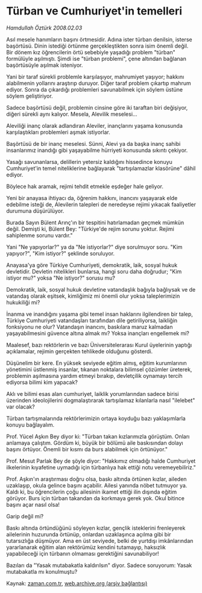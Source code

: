 # Türban ve Cumhuriyet'in temelleri

*Hamdullah Öztürk 2008.02.03*

<tr><td class="metin" colspan="2" style="padding-top: 20px; padding-left: 5px; padding-right: 10px;">Asıl mesele hanımların başını örtmesidir. Adına ister türban denilsin, isterse başörtüsü. Dinin istediği örtünme gerçekleştikten sonra isim önemli değil. Bir dönem kız öğrencilerin örtü sebebiyle yaşadığı problem "türban" formülüyle aşılmıştı. Şimdi ise "türban problemi", çene altından bağlanan başörtüsüyle aşılmak isteniyor.</td></tr><tr><td class="metin" colspan="2" style="padding-top: 20px; padding-left: 5px; padding-right: 10px;"><p>Yani bir taraf sürekli problemle karşılaşıyor, mahrumiyet yaşıyor; hakkını alabilmenin yollarını araştırıp duruyor. Diğer taraf problem çıkartıp mahrum ediyor. Sonra da çıkardığı problemleri savunabilmek için söylem üstüne söylem geliştiriyor.
<p>Sadece başörtüsü değil, problemin cinsine göre iki taraftan biri değişiyor, diğeri sürekli aynı kalıyor. Mesela, Alevilik meselesi...
<p>Aleviliği inanç olarak adlandıran Aleviler, inançlarını yaşama konusunda karşılaştıkları problemleri aşmak istiyorlar.
<p>Başörtüsü de bir inanç meselesi. Sünni, Alevi ya da başka inanç sahibi insanlarımız inandığı gibi yaşayabilme hürriyeti konusunda sıkıntı çekiyor.
<p>Yasağı savunanlarsa, delillerin yetersiz kaldığını hissedince konuyu Cumhuriyet'in temel niteliklerine bağlayarak "tartışılamazlar klasörüne" dâhil ediyor.
<p>Böylece hak aramak, rejimi tehdit etmekle eşdeğer hale geliyor.
<p>Yeni bir anayasa ihtiyacı da, öğrenim hakkını, inancını yaşayarak elde edebilme isteği de, Alevilerin talepleri de neredeyse rejimi yıkacak faaliyetler durumuna düşürülüyor.
<p>Burada Sayın Bülent Arınç'ın bir tespitini hatırlamadan geçmek mümkün değil. Demişti ki, Bülent Bey: "Türkiye'de rejim sorunu yoktur. Rejimi sahiplenme sorunu vardır."
<p>Yani "Ne yapıyorlar?" ya da "Ne istiyorlar?" diye sorulmuyor soru. "Kim yapıyor?", "Kim istiyor?" şeklinde soruluyor.
<p>Anayasa'ya göre Türkiye Cumhuriyeti, demokratik, laik, sosyal hukuk devletidir. Devletin nitelikleri bunlarsa, hangi soru daha doğrudur; "Kim istiyor mu?" yoksa "Ne istiyor?" sorusu mu?
<p>Demokratik, laik, sosyal hukuk devletine vatandaşlık bağıyla bağlıysak ve de vatandaş olarak eşitsek, kimliğimiz mi önemli olur yoksa taleplerimizin hukukiliği mi?
<p>İnanma ve inandığını yaşama gibi temel insan haklarını ilgilendiren bir talep, Türkiye Cumhuriyeti vatandaşları tarafından dile getiriliyorsa, laikliğin fonksiyonu ne olur? Vatandaşın inancını, baskılara maruz kalmadan yaşayabilmesini güvence altına almak mı? Yoksa inançları engellemek mi?
<p>Maalesef, bazı rektörlerin ve bazı Üniversitelerarası Kurul üyelerinin yaptığı açıklamalar, rejimin gerçekten tehlikede olduğunu gösterdi.
<p>Düşünelim bir kere. En yüksek seviyede eğitim almış, eğitim kurumlarının yönetimini üstlenmiş insanlar, tıkanan noktalara bilimsel çözümler üreterek, problemin aşılmasına yardım etmeyi bırakıp, devletçilik oynamayı tercih ediyorsa bilimi kim yapacak?
<p>Aklı ve bilimi esas alan cumhuriyet, laiklik yorumlarından sadece birisi üzerinden ideolojilerini dogmalaştırarak tartışılamaz kılanlarla nasıl "ilelebet" var olacak?
<p>Türban tartışmalarında rektörlerimizin ortaya koyduğu bazı yaklaşımlarla konuyu bağlayalım.
<p>Prof. Yücel Aşkın Bey diyor ki: "Türban takan kızlarımızla görüştüm. Onları anlamaya çalıştım. Gördüm ki, büyük bir bölümü aile baskısından dolayı başını örtüyor. Önemli bir kısmı da burs alabilmek için örtünüyor."
<p>Prof. Mesut Parlak Bey de şöyle diyor: "Hakkımız olmadığı halde Cumhuriyet ilkelerinin kıyafetine uymadığı için türbanlıya hak ettiği notu veremeyebiliriz."
<p>Prof. Aşkın'ın araştırması doğru olsa, baskı altında örtünen kızlar, aileden uzaklaşıp, okula gelince başını açabilir. Ailesi yanında nöbet tutmuyor ya. Kaldı ki, bu öğrencilerin çoğu ailesinin ikamet ettiği ilin dışında eğitim görüyor. Burs için türban takandan da korkmaya gerek yok. Okul bitince başını açar nasıl olsa!
<p>Garip değil mi? 
<p>Baskı altında örtündüğünü söyleyen kızlar, gençlik isteklerini frenleyerek ailelerinin huzurunda örtünüp, onlardan uzaklaşınca açılma gibi bir tutarsızlığa düşmüyor. Ama en üst seviyede, belki de yurtdışı imkânlarından yararlanarak eğitim alan rektörümüz kendini tutamayıp, haksızlık yapabileceği için türbanın olmaması gerektiğini savunabiliyor!
<p>Bazıları da "Yasak mutabakatla kaldırılsın" diyor. Sadece soruyorum: Yasak mutabakatla mı konulmuştu?<br/></p></p></p></p></p></p></p></p></p></p></p></p></p></p></p></p></p></p></p></p></p></p></td></tr>

Kaynak: [zaman.com.tr](http://zaman.com.tr/yazar.do?yazino=646852), [web.archive.org (arşiv bağlantısı)](http://web.archive.org/web/20080423235156/http://www.zaman.com.tr:80/yazar.do?yazino=646852)
